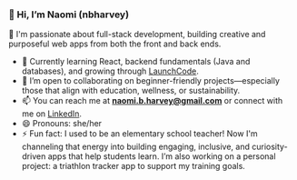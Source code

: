 ### 👋 Hi, I’m Naomi (nbharvey)

👀 I'm passionate about full-stack development, building creative and purposeful web apps from both the front and back ends.
- 🌱 Currently learning React, backend fundamentals (Java and databases), and growing through [LaunchCode](https://www.launchcode.org/).
- 🤝 I’m open to collaborating on beginner-friendly projects—especially those that align with education, wellness, or sustainability.
- 📫 You can reach me at **naomi.b.harvey@gmail.com** or connect with me on [LinkedIn](https://www.linkedin.com/in/naomi-harvey-masters-in-education-and-self-taught-software-developer).
- 😄 Pronouns: she/her  
- ⚡ Fun fact: I used to be an elementary school teacher!
    Now I'm channeling that energy into building engaging, inclusive, and curiosity-driven apps that help students learn.
    I’m also working on a personal project: a triathlon tracker app to support my training goals.
